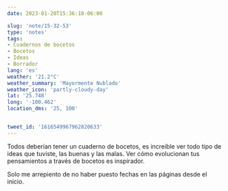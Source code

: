 ```yaml
---
date: 2023-01-20T15:36:18-06:00

slug: 'note/15-32-53'
type: 'notes'
tags:
- Cuadernos de bocetos
- Bocetos
- Ideas
- Borrador
lang: 'es'
weather: '21.2°C'
weather_summary: 'Mayormente Nublado'
weather_icon: 'partly-cloudy-day'
lat: '25.748'
long: '-100.462'
location_dms: '25, 100'


tweet_id: '1616549967962820633'
---
```

Todos deberían tener un cuaderno de bocetos, es increíble ver todo tipo de ideas que tuviste, las buenas y las malas. Ver cómo evolucionan tus pensamientos a través de bocetos es inspirador.

Solo me arrepiento de no haber puesto fechas en las páginas desde el inicio.